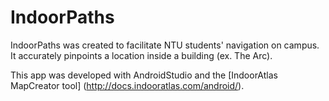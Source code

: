 # IndoorPaths

IndoorPaths was created to facilitate NTU students' navigation on campus. It accurately pinpoints a location inside a building (ex. The Arc).

This app was developed with AndroidStudio and the [IndoorAtlas MapCreator tool] (http://docs.indooratlas.com/android/).


